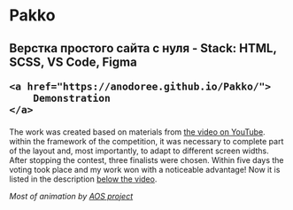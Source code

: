 <h1>Pakko</h1>
<h2>

Верстка простого сайта с нуля - Stack:  HTML, SCSS, VS Code, Figma 

    <a href="https://anodoree.github.io/Pakko/">
        Demonstration
    </a>
</h2>
<p>
    The work was created based on materials from <a href="https://www.youtube.com/watch?v=oxQpayexHnI&t=6s">the video on YouTube</a>. within the framework of the competition, it was necessary to complete part of the layout and, most importantly, to adapt to different screen widths. After stopping the contest, three finalists were chosen. Within five days the voting took place and my work won with a noticeable advantage! Now it is listed in the description <a href="https://www.youtube.com/watch?v=oxQpayexHnI&t=6s">below the video</a>.
</p>
<p>
    <i>Most of animation by 
        <a href="https://github.com/michalsnik/aos">
            AOS project
        </a>
    </i>
</p>
